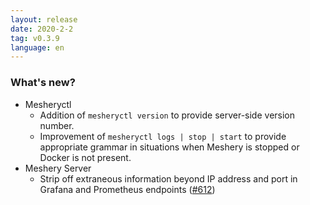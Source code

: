 ```yaml
---
layout: release
date: 2020-2-2
tag: v0.3.9
language: en
---
```


### What's new?

- Mesheryctl
  - Addition of `mesheryctl version` to provide server-side version number.
  - Improvement of `mesheryctl logs | stop | start` to provide appropriate grammar in situations when Meshery is stopped or Docker is not present.
- Meshery Server
  - Strip off extraneous information beyond IP address and port in Grafana and Prometheus endpoints ([#612](https://github.com/layer5io/meshery/issues/612))

